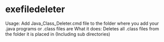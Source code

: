 # exefiledeleter
Usage: Add Java_Class_Deleter.cmd file to the folder where you add your .java programs or .class files are  What it does: Deletes all .class files from the folder it is placed in (Including sub directories)
